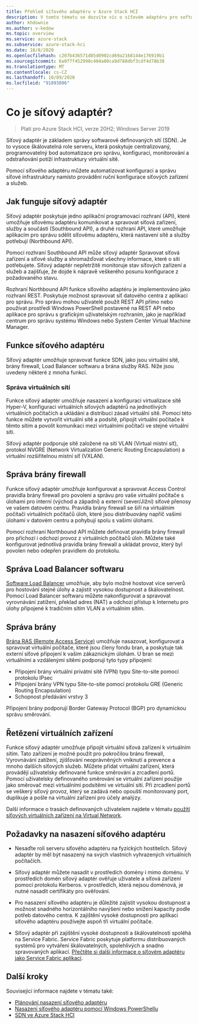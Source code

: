 ```yaml
---
title: Přehled síťového adaptéru v Azure Stack HCI
description: V tomto tématu se dozvíte víc o síťovém adaptéru pro softwarově definované sítě v Azure Stack HCI.
author: khdownie
ms.author: v-kedow
ms.topic: overview
ms.service: azure-stack
ms.subservice: azure-stack-hci
ms.date: 10/8/2020
ms.openlocfilehash: c207b436571d85d0902cd69a2168144e176919b1
ms.sourcegitcommit: 6a0f7f452998c404a80ca9d788dbf3cdf4d78b38
ms.translationtype: MT
ms.contentlocale: cs-CZ
ms.lasthandoff: 10/09/2020
ms.locfileid: "91893896"
---
```

# <a name="what-is-network-controller"></a>Co je síťový adaptér?

> Platí pro Azure Stack HCI, verze 20H2; Windows Server 2019

Síťový adaptér je základem správy softwarově definovaných sítí (SDN). Je to vysoce škálovatelná role serveru, která poskytuje centralizovaný, programovatelný bod automatizace pro správu, konfiguraci, monitorování a odstraňování potíží infrastruktury virtuální sítě.

Pomocí síťového adaptéru můžete automatizovat konfiguraci a správu síťové infrastruktury namísto provádění ruční konfigurace síťových zařízení a služeb.

## <a name="how-network-controller-works"></a>Jak funguje síťový adaptér

Síťový adaptér poskytuje jedno aplikační programovací rozhraní (API), které umožňuje síťovému adaptéru komunikovat a spravovat síťová zařízení, služby a součásti (Southbound API), a druhé rozhraní API, které umožňuje aplikacím pro správu sdělit síťovému adaptéru, která nastavení sítě a služby potřebují (Northbound API).

Pomocí rozhraní Southbound API může síťový adaptér Spravovat síťová zařízení a síťové služby a shromažďovat všechny informace, které o síti potřebujete. Síťový adaptér nepřetržitě monitoruje stav síťových zařízení a služeb a zajišťuje, že dojde k nápravě veškerého posunu konfigurace z požadovaného stavu.

Rozhraní Northbound API funkce síťového adaptéru je implementováno jako rozhraní REST. Poskytuje možnost spravovat síť datového centra z aplikací pro správu. Pro správu mohou uživatelé použít REST API přímo nebo používat prostředí Windows PowerShell postavené na REST API nebo aplikace pro správu s grafickým uživatelským rozhraním, jako je například centrum pro správu systému Windows nebo System Center Virtual Machine Manager.

## <a name="network-controller-features"></a>Funkce síťového adaptéru

Síťový adaptér umožňuje spravovat funkce SDN, jako jsou virtuální sítě, brány firewall, Load Balancer softwaru a brána služby RAS. Níže jsou uvedeny některé z mnoha funkcí.

### <a name="virtual-network-management"></a>Správa virtuálních sítí

Funkce síťový adaptér umožňuje nasazení a konfiguraci virtualizace sítě Hyper-V, konfiguraci virtuálních síťových adaptérů na jednotlivých virtuálních počítačích a ukládání a distribuci zásad virtuální sítě. Pomocí této funkce můžete vytvořit virtuální sítě a podsítě, připojit virtuální počítače k těmto sítím a povolit komunikaci mezi virtuálními počítači ve stejné virtuální síti.

Síťový adaptér podporuje sítě založené na síti VLAN (Virtual místní síť), protokol NVGRE (Network Virtualization Generic Routing Encapsulation) a virtuální rozšiřitelnou místní síť (VXLAN).

## <a name="firewall-management"></a>Správa brány firewall

Funkce síťový adaptér umožňuje konfigurovat a spravovat Access Control pravidla brány firewall pro povolení a správu pro vaše virtuální počítače s úlohami pro interní (východ a západní) a externí (sever/Jižní) síťové přenosy ve vašem datovém centru. Pravidla brány firewall se šíří na virtuálním počítači virtuálních počítačů úloh, které jsou distribuovány napříč vašimi úlohami v datovém centru a pohybují spolu s vašimi úlohami.

Pomocí rozhraní Northbound API můžete definovat pravidla brány firewall pro příchozí i odchozí provoz z virtuálních počítačů úloh. Můžete také konfigurovat jednotlivá pravidla brány firewall a ukládat provoz, který byl povolen nebo odepřen pravidlem do protokolu.

## <a name="software-load-balancer-management"></a>Správa Load Balancer softwaru

[Software Load Balancer](software-load-balancer.md) umožňuje, aby bylo možné hostovat více serverů pro hostování stejné úlohy a zajistit vysokou dostupnost a škálovatelnost. Pomocí Load Balancer softwaru můžete nakonfigurovat a spravovat vyrovnávání zatížení, překlad adres (NAT) a odchozí přístup k Internetu pro úlohy připojené k tradičním sítím VLAN a virtuálním sítím.

## <a name="gateway-management"></a>Správa brány

[Brána RAS (Remote Access Service)](gateway-overview.md) umožňuje nasazovat, konfigurovat a spravovat virtuální počítače, které jsou členy fondu bran, a poskytuje tak externí síťové připojení k vašim zákaznickým úlohám. U bran se mezi virtuálními a vzdálenými sítěmi podporují tyto typy připojení:

- Připojení brány virtuální privátní sítě (VPN) typu Site-to-site pomocí protokolu IPsec
- Připojení brány VPN typu Site-to-site pomocí protokolu GRE (Generic Routing Encapsulation)
- Schopnost předávání vrstvy 3
 
Připojení brány podporují Border Gateway Protocol (BGP) pro dynamickou správu směrování.

## <a name="virtual-appliance-chaining"></a>Řetězení virtuálních zařízení

Funkce síťový adaptér umožňuje připojit virtuální síťová zařízení k virtuálním sítím. Tato zařízení je možné použít pro pokročilou bránu firewall, Vyrovnávání zatížení, zjišťování neoprávněných vniknutí a prevence a mnoho dalších síťových služeb. Můžete přidat virtuální zařízení, která provádějí uživatelsky definované funkce směrování a zrcadlení portů. Pomocí uživatelsky definovaného směrování se virtuální zařízení použije jako směrovač mezi virtuálními podsítěmi ve virtuální síti. Při zrcadlení portů se veškerý síťový provoz, který se zadává nebo opouští monitorovaný port, duplikuje a pošle na virtuální zařízení pro účely analýzy.

Další informace o trasách definovaných uživatelem najdete v tématu [použití síťových virtuálních zařízení na Virtual Network](/windows-server/networking/sdn/manage/use-network-virtual-appliances-on-a-vn).

## <a name="network-controller-deployment-considerations"></a>Požadavky na nasazení síťového adaptéru

- Nesaďte roli serveru síťového adaptéru na fyzických hostitelích. Síťový adaptér by měl být nasazený na svých vlastních vyhrazených virtuálních počítačích.

- Síťový adaptér můžete nasadit v prostředích domény i mimo doménu. V prostředích domén síťový adaptér ověřuje uživatele a síťová zařízení pomocí protokolu Kerberos. v prostředích, která nejsou doménová, je nutné nasadit certifikáty pro ověřování.

- Pro nasazení síťového adaptéru je důležité zajistit vysokou dostupnost a možnost snadného horizontálního navýšení nebo snížení kapacity podle potřeb datového centra. K zajištění vysoké dostupnosti pro aplikaci síťového adaptéru používejte aspoň tři virtuální počítače.

- Síťový adaptér při zajištění vysoké dostupnosti a škálovatelnosti spoléhá na Service Fabric. Service Fabric poskytuje platformu distribuovaných systémů pro vytváření škálovatelných, spolehlivých a snadno spravovaných aplikací. [Přečtěte si další informace o síťovém adaptéru jako Service Fabric aplikaci](/windows-server/networking/sdn/technologies/network-controller/network-controller-high-availability#network-controller-as-a-service-fabric-application).


## <a name="next-steps"></a>Další kroky

Související informace najdete v tématu také:

- [Plánování nasazení síťového adaptéru](network-controller.md)
- [Nasazení síťového adaptéru pomocí Windows PowerShellu](../deploy/network-controller-powershell.md)
- [SDN ve Azure Stack HCI](software-defined-networking.md)